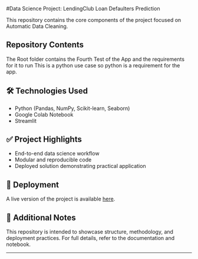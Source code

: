 #Data Science Project: LendingClub Loan Defaulters Prediction

This repository contains the core components of the project focused on Automatic Data Cleaning.

## Repository Contents

The Root folder contains the Fourth Test of the App and the requirements for it to run
This is a python use case so python is a requirement for the app.

## 🛠️ Technologies Used

- Python (Pandas, NumPy, Scikit-learn, Seaborn)
- Google Colab Notebook
- Streamlit
  

## ✅ Project Highlights

- End-to-end data science workflow
- Modular and reproducible code
- Deployed solution demonstrating practical application

## 🔗 Deployment

A live version of the project is available [here](https://capstone-project-2025.streamlit.app). 

## 📌 Additional Notes

This repository is intended to showcase structure, methodology, and deployment practices. For full details, refer to the documentation and notebook.

---

